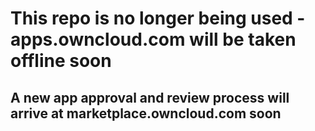 # This repo is no longer being used - apps.owncloud.com will be taken offline soon

## A new app approval and review process will arrive at marketplace.owncloud.com soon

